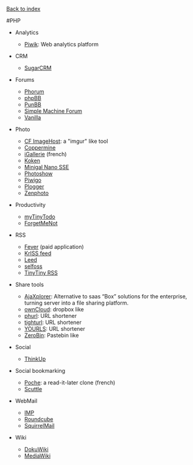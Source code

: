 [Back to index](../README.md)

#PHP

- Analytics
  - [Piwik](http://piwik.org): Web analytics platform

- CRM
  - [SugarCRM](http://www.sugarcrm.com/)

- Forums
  - [Phorum](http://www.phorum.org/)
  - [phpBB](https://www.phpbb.com/)
  - [PunBB](http://punbb.informer.com/)
  - [Simple Machine Forum](http://simplemachines.org/)
  - [Vanilla](http://vanillaforums.org/)

- Photo
  - [CF ImageHost](http://www.codefuture.co.uk/projects/imagehost/): a "imgur" like tool
  - [Coppermine](http://coppermine-gallery.net/) 
  - [iGallerie](http://www.igalerie.org) (french)
  - [Koken](http://koken.me)
  - [Minigal Nano SSE](https://github.com/sebsauvage/MinigalNano)
  - [Photoshow](http://www.photoshow-gallery.com/)
  - [Piwigo](http://piwigo.org/)
  - [Plogger](http://www.plogger.org/)
  - [Zenphoto](http://www.zenphoto.org)

- Productivity
  - [myTinyTodo](http://www.mytinytodo.net/)
  - [ForgetMeNot](https://github.com/hswolff/forgetmenot)

- RSS
  - [Fever](http://www.feedafever.com/) (paid application)
  - [KrISS feed](http://tontof.net/kriss/feed/)  
  - [Leed](http://projet.idleman.fr/leed/)
  - [selfoss](http://selfoss.aditu.de/)
  - [TinyTiny RSS](http://tt-rss.org/redmine/projects/tt-rss/wiki)
  
- Share tools
  - [AjaXplorer](http://ajaxplorer.info/): Alternative to saas “Box” solutions for the enterprise, turning server into a file sharing platform.
  - [ownCloud](owncloud.org): dropbox like
  - [phurl](https://code.google.com/p/phurl/): URL shortener
  - [tighturl](http://tighturl.com/project/p/tighturl/): URL shortener
  - [YOURLS](http://yourls.org/): URL shortener
  - [ZeroBin](http://sebsauvage.net/wiki/doku.php?id=php:zerobin): Pastebin like

- Social
  - [ThinkUp](https://www.thinkup.com/)

- Social bookmarking
  - [Poche](http://inthepoche.com/): a read-it-later clone (french)
  - [Scuttle](http://sourceforge.net/projects/scuttle/)

- WebMail
  - [IMP](http://www.horde.org/apps/imp/)
  - [Roundcube](http://www.roundcube.net/)
  - [SquirrelMail](http://www.squirrelmail.org/)

- Wiki
  - [DokuWiki](https://www.dokuwiki.org/dokuwiki)
  - [MediaWiki](http://www.mediawiki.org/)
